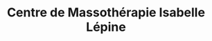 ---
title: "Centre de Massothérapie Isabelle Lépine"
url: /trois-rivieres-ouest/centre-de-massotherapie-isabelle-lepine/
shop: Massage
---